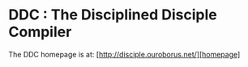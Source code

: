 # DDC : The Disciplined Disciple Compiler

The DDC homepage is at: [http://disciple.ouroborus.net/][homepage]

[homepage]: http://disciple.ouroborus.net/
